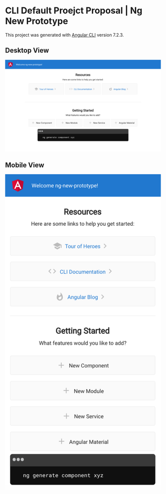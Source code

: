 # CLI Default Proejct Proposal | Ng New Prototype

This project was generated with [Angular CLI](https://github.com/angular/angular-cli) version 7.2.3.

## Desktop View

![desktop view](/src/assets/cli-app-desktop.png "Desktop View")

## Mobile View

![mobile view](/src/assets/cli-app-mobile.png "Mobile View")

